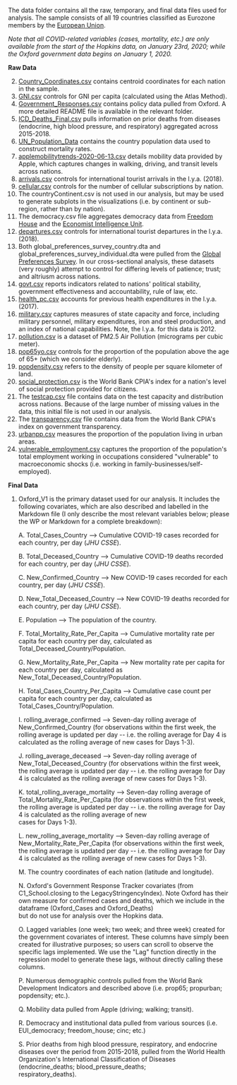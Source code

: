 The data folder contains all the raw, temporary, and final data files used for analysis. The sample consists of all 19 countries classified as Eurozone members by the [European Union](https://europa.eu/european-union/about-eu/euro/which-countries-use-euro_en).

*Note that all COVID-related variables (cases, mortality, etc.) are only available from the start of the Hopkins data, on January 23rd, 2020; while the Oxford government data begins on January 1, 2020.*

**Raw Data**


2. [Country_Coordinates.csv](https://developers.google.com/public-data/docs/canonical/countries_csv) contains centroid coordinates for each nation in the sample.
3. [GNI.csv](https://data.worldbank.org/indicator/NY.GNP.PCAP.CD?view=chart) controls for GNI per capita (calculated using the Atlas Method).
4. [Government_Responses.csv](https://www.bsg.ox.ac.uk/research/research-projects/coronavirus-government-response-tracker) contains policy data pulled from Oxford. A more detailed README file is available in the relevant folder.
5. [ICD_Deaths_Final.csv](https://www.who.int/classifications/icd/icdonlineversions/en/) pulls information on prior deaths from diseases (endocrine, high blood pressure, and respiratory) aggregated across 2015-2018.
6. [UN_Population_Data](https://population.un.org/wpp/Download/Standard/Population/) contains the country population data used to construct mortality rates.
7. [applemobilitytrends-2020-06-13.csv](https://www.apple.com/covid19/mobility) details mobility data provided by Apple, which captures changes in walking, driving, and transit levels across nations.
8. [arrivals.csv](https://data.worldbank.org/indicator/ST.INT.ARVL) controls for international tourist arrivals in the l.y.a. (2018).
9. [cellular.csv](https://data.worldbank.org/indicator/IT.CEL.SETS.P2?start=1960) controls for the number of cellular subscriptions by nation.
10. The countryContinent.csv is not used in our analysis, but may be used to generate subplots in the visualizations (i.e. by continent or sub-region, rather than by nation).
11. The democracy.csv file aggregates democracy data from [Freedom House](https://freedomhouse.org/countries/freedom-world/scores) and the [Economist Intelligence Unit](https://www.eiu.com/topic/democracy-index?&zid=democracyindex2019&utm_source=blog&utm_medium=blog&utm_name=democracyindex2019&utm_term=democracyindex2019&utm_content=top_link).
12. [departures.csv](https://data.worldbank.org/indicator/ST.INT.DPRT) controls for international tourist departures in the l.y.a. (2018).
13. Both global_preferences_survey_country.dta and global_preferences_survey_individual.dta were pulled from the [Global Preferences Survey](https://www.briq-institute.org/global-preferences/downloads). In our cross-sectional analysis, these datasets (very roughly) attempt to control for differing levels of patience; trust; and altriusm across nations.
14. [govt.csv](https://info.worldbank.org/governance/wgi/Home/Documents) reports indicators related to nations' political stability, government effectiveness and accountability, rule of law, etc.
15. [health_pc.csv](https://data.worldbank.org/indicator/SH.XPD.CHEX.PC.CD?view=chart) accounts for previous health expenditures in the l.y.a. (2017).
16. [military.csv](https://correlatesofwar.org/data-sets/national-material-capabilities) captures measures of state capacity and force, including military personnel, military expenditures, iron and steel production, and an index of national capabilities. Note, the l.y.a. for this data is 2012.
17. [pollution.csv](https://data.worldbank.org/indicator/EN.ATM.PM25.MC.M3?view=chart) is a dataset of PM2.5 Air Pollution (micrograms per cubic meter).
18. [pop65yo.csv](https://data.worldbank.org/indicator/SP.POP.65UP.TO.ZS) controls for the proportion of the population above the age of 65+ (which we consider elderly).
19. [popdensity.csv](https://data.worldbank.org/indicator/EN.POP.DNST) refers to the density of people per square kilometer of land.
20. [social_protection.csv](https://data.worldbank.org/indicator/IQ.CPA.PROT.XQ?view=chart) is the World Bank CPIA's index for a nation's level of social protection provided for citizens.
21. The [testcap.csv](https://raw.githubusercontent.com/owid/covid-19-data/master/public/data/testing/covid-testing-all-observations.csv) file contains data on the test capacity and distribution across nations. Because of the large number of missing values in the data, this initial file is not used in our analysis.
22. The [transparency.csv](https://data.worldbank.org/indicator/IQ.CPA.TRAN.XQ) file contains data from the World Bank CPIA's index on government transparency.
23. [urbanpp.csv](https://data.worldbank.org/indicator/SP.URB.TOTL.in.zs) measures the proportion of the population living in urban areas.
24. [vulnerable_employment.csv](https://data.worldbank.org/indicator/SL.EMP.VULN.ZS?view=chart) captures the proportion of the population's total employment working in occupations considered "vulnerable" to macroeconomic shocks (i.e. working in family-businesses/self-employed).

**Final Data**

1. Oxford_V1 is the primary dataset used for our analysis. It includes the following covariates, which are also described and labelled in the Markdown file (I only describe the most relevant variables below; please the WP or Markdown for a complete breakdown):

    A. Total_Cases_Country --> Cumulative COVID-19 cases recorded for each country, per day (*JHU CSSE*).
    
    B. Total_Deceased_Country --> Cumulative COVID-19 deaths recorded for each country, per day (*JHU CSSE*).
    
    C. New_Confirmed_Country --> New COVID-19 cases recorded for each country, per day (*JHU CSSE*).
    
    D. New_Total_Deceased_Country --> New COVID-19 deaths recorded for each country, per day (*JHU CSSE*).
    
    E. Population --> The population of the country.
    
    F. Total_Mortality_Rate_Per_Capita --> Cumulative mortality rate per capita for each country per day, calculated as    
       Total_Deceased_Country/Population.
       
    G. New_Mortality_Rate_Per_Capita --> New mortality rate per capita for each country per day, calculated as    
       New_Total_Deceased_Country/Population.
       
    H. Total_Cases_Country_Per_Capita --> Cumulative case count per capita for each country per day, calculated as      
       Total_Cases_Country/Population.
       
    I. rolling_average_confirmed --> Seven-day rolling average of New_Confirmed_Country (for observations within the first 
       week, the rolling average is updated per day -- i.e. the rolling average for Day 4 is calculated as the rolling average 
       of new cases for Days 1-3).
       
    J. rolling_average_deceased --> Seven-day rolling average of New_Total_Deceased_Country (for observations within the first 
       week, the rolling average is updated per day -- i.e. the rolling average for Day 4 is calculated as the rolling average 
       of new cases for Days 1-3).
       
    K. total_rolling_average_mortality --> Seven-day rolling average of Total_Mortality_Rate_Per_Capita (for observations
       within the first week, the rolling average is updated per day -- i.e. the rolling average for Day 4 is calculated as the rolling average of new     
       cases for Days 1-3).
       
    L. new_rolling_average_mortality --> Seven-day rolling average of New_Mortality_Rate_Per_Capita (for observations
       within the first week, the rolling average is updated per day -- i.e. the rolling average for Day 4 is calculated as the rolling average of new 
       cases for Days 1-3).
       
    M. The country coordinates of each nation (latitude and longitude).
    
    N. Oxford's Government Response Tracker covariates (from C1_School.closing to the LegacyStringencyIndex). Note Oxford has 
       their own measure for confirmed cases and deaths, which we include in the dataframe (Oxford_Cases and Oxford_Deaths)   
       but do not use for analysis over the Hopkins data.
       
    O. Lagged variables (one week; two week; and three week) created for the government covariates of interest. These columns 
       have simply been created for illustrative purposes; so users can scroll to observe the specific lags implemented. We          use the "Lag" function directly 
       in the regression model to generate these lags, without directly calling these columns.
       
    P. Numerous demographic controls pulled from the World Bank Development Indicators and described above (i.e. prop65; 
       propurban; popdensity; etc.).
       
    Q. Mobility data pulled from Apple (driving; walking; transit).
    
    R. Democracy and institutional data pulled from various sources (i.e. EUI_democracy; freedom_house; cinc; etc.)
    
    S. Prior deaths from high blood pressure, respiratory, and endocrine diseases over the period from 2015-2018, pulled from 
       the World Health Organization's International Classification of Diseases (endocrine_deaths; blood_pressure_deaths;     
       respiratory_deaths).
      
